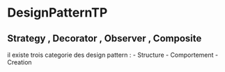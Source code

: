 # DesignPatternTP
## Strategy ,  Decorator , Observer , Composite

il existe trois categorie des design pattern :
    - Structure
    - Comportement
    - Creation
